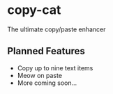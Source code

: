 # copy-cat
The ultimate copy/paste enhancer

## Planned Features
- Copy up to nine text items 
- Meow on paste
- More coming soon...
